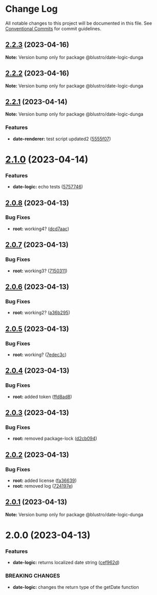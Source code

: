 # Change Log

All notable changes to this project will be documented in this file.
See [Conventional Commits](https://conventionalcommits.org) for commit guidelines.

## [2.2.3](https://npm.pkg.github.com/blustro/monorepo/compare/@blustro/date-logic-dunga@2.2.2...@blustro/date-logic-dunga@2.2.3) (2023-04-16)

**Note:** Version bump only for package @blustro/date-logic-dunga





## [2.2.2](https://npm.pkg.github.com/blustro/monorepo/compare/@blustro/date-logic-dunga@2.2.1...@blustro/date-logic-dunga@2.2.2) (2023-04-16)

**Note:** Version bump only for package @blustro/date-logic-dunga





## [2.2.1](https://npm.pkg.github.com/blustro/monorepo/compare/@blustro/date-logic-dunga@2.1.1...@blustro/date-logic-dunga@2.2.1) (2023-04-14)

**Note:** Version bump only for package @blustro/date-logic-dunga







### Features

* **date-renderer:** test script updated2 ([5555f07](https://npm.pkg.github.com/blustro/monorepo/commit/5555f0780f52d48eb3e3415e9dacd3ded5385205))





# [2.1.0](https://npm.pkg.github.com/blustro/monorepo/compare/@blustro/date-logic-dunga@2.0.8...@blustro/date-logic-dunga@2.1.0) (2023-04-14)


### Features

* **date-logic:** echo tests ([5757746](https://npm.pkg.github.com/blustro/monorepo/commit/57577463060e98752e4308791020ffa9c9476dbf))





## [2.0.8](https://npm.pkg.github.com/blustro/monorepo/compare/@blustro/date-logic-dunga@2.0.7...@blustro/date-logic-dunga@2.0.8) (2023-04-13)


### Bug Fixes

* **root:** working4? ([dcd7aac](https://npm.pkg.github.com/blustro/monorepo/commit/dcd7aacd67591b2f34d9610dce04af78fa89acde))





## [2.0.7](https://npm.pkg.github.com/blustro/monorepo/compare/@blustro/date-logic-dunga@2.0.6...@blustro/date-logic-dunga@2.0.7) (2023-04-13)


### Bug Fixes

* **root:** working3? ([7150311](https://npm.pkg.github.com/blustro/monorepo/commit/7150311746b161706adc96f87d79b0b168258d51))





## [2.0.6](https://npm.pkg.github.com/blustro/monorepo/compare/@blustro/date-logic-dunga@2.0.5...@blustro/date-logic-dunga@2.0.6) (2023-04-13)


### Bug Fixes

* **root:** working2? ([a36b295](https://npm.pkg.github.com/blustro/monorepo/commit/a36b2955be93be12ba26d1cbad913e755021a382))





## [2.0.5](https://npm.pkg.github.com/blustro/monorepo/compare/@blustro/date-logic-dunga@2.0.4...@blustro/date-logic-dunga@2.0.5) (2023-04-13)


### Bug Fixes

* **root:** working? ([7edec3c](https://npm.pkg.github.com/blustro/monorepo/commit/7edec3c632421fcd30f5f05e6acaaf62b8c91b0c))





## [2.0.4](https://npm.pkg.github.com/blustro/monorepo/compare/@blustro/date-logic-dunga@2.0.3...@blustro/date-logic-dunga@2.0.4) (2023-04-13)


### Bug Fixes

* **root:** added token ([ffd8ad8](https://npm.pkg.github.com/blustro/monorepo/commit/ffd8ad8689a719cc504378b8d2fb153f4c9431cc))





## [2.0.3](https://npm.pkg.github.com/blustro/monorepo/compare/@blustro/date-logic-dunga@2.0.2...@blustro/date-logic-dunga@2.0.3) (2023-04-13)


### Bug Fixes

* **root:** removed package-lock ([d2cb094](https://npm.pkg.github.com/blustro/monorepo/commit/d2cb09465b9b3a3f7a77a38a88868e99a58134f5))





## [2.0.2](https://npm.pkg.github.com/blustro/monorepo/compare/@blustro/date-logic-dunga@2.0.1...@blustro/date-logic-dunga@2.0.2) (2023-04-13)


### Bug Fixes

* **root:** added license ([fa36639](https://npm.pkg.github.com/blustro/monorepo/commit/fa366391aa34a4d934f27b4fd7b0433a9905007f))
* **root:** removed log ([724197e](https://npm.pkg.github.com/blustro/monorepo/commit/724197e422c44e618a80539da5e25473358c1e83))





## [2.0.1](https://npm.pkg.github.com/blustro/monorepo/compare/@blustro/date-logic-dunga@2.0.0...@blustro/date-logic-dunga@2.0.1) (2023-04-13)

**Note:** Version bump only for package @blustro/date-logic-dunga





# 2.0.0 (2023-04-13)


### Features

* **date-logic:** returns localized date string ([cef962d](https://npm.pkg.github.com/blustro/monorepo/commit/cef962db57e1ec60273248c010ad130a0673612c))


### BREAKING CHANGES

* **date-logic:** changes the return type of the getDate function
